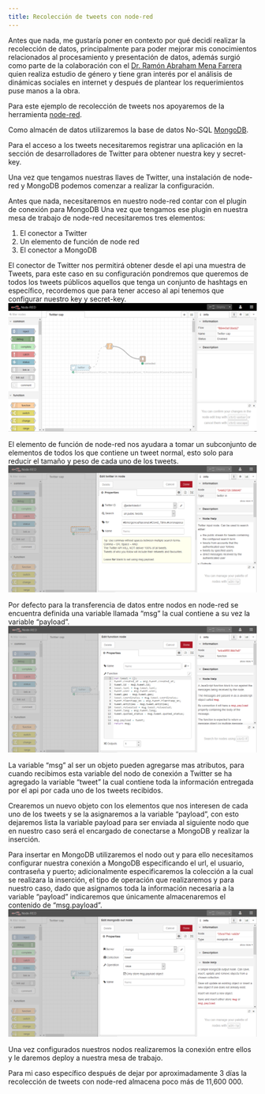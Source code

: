 ```yaml
---
title: Recolección de tweets con node-red
---
```


Antes que nada, me gustaría poner en contexto por qué decidí realizar la recolección de datos, principalmente para poder mejorar mis conocimientos relacionados al procesamiento y presentación de datos, además surgió como parte de la colaboración con el [Dr. Ramón Abraham Mena Farrera](https://www.ecosur.mx/academico/rmena/) quien realiza estudio de género y tiene gran interés por el análisis de dinámicas sociales en internet y después de plantear los requerimientos puse manos a la obra.

Para este ejemplo de recolección de tweets nos apoyaremos de la herramienta [node-red](https://nodered.org/).

Como almacén de datos utilizaremos la base de datos No-SQL [MongoDB](https://www.mongodb.com/).

Para el acceso a los tweets necesitaremos registrar una aplicación en la sección de desarrolladores de Twitter para obtener nuestra key y secret-key.

Una vez que tengamos nuestras llaves de Twitter, una instalación de node-red y MongoDB podemos comenzar a realizar la configuración.

Antes que nada, necesitaremos en nuestro node-red contar con el plugin de conexión para MongoDB
Una vez que tengamos ese plugin en nuestra mesa de trabajo de node-red necesitaremos tres elementos:
1.	El conector a Twitter 
2.	Un elemento de función de node red
3.	El conector a MongoDB

El conector de Twitter nos permitirá obtener desde el api una muestra de Tweets, para este caso en su configuración pondremos que queremos de todos los tweets públicos aquellos que tenga un conjunto de hashtags en específico, recordemos que para tener acceso al api tenemos que configurar nuestro key y secret-key.
![](/static/img/post1/01.png)

El elemento de función de node-red nos ayudara a tomar un subconjunto de elementos de todos los que contiene un tweet normal, esto solo para reducir el tamaño y peso de cada uno de los tweets.
![](/static/img/post1/02.png)

Por defecto para la transferencia de datos entre nodos en node-red se encuentra definida una variable llamada “msg” la cual contiene a su vez la variable “payload”.
![](/static/img/post1/03.png)

La variable “msg” al ser un objeto pueden agregarse mas atributos, para cuando recibimos esta variable del nodo de conexión a Twitter se ha agregado la variable “tweet” la cual contiene toda la información entregada por el api por cada uno de los tweets recibidos.

Crearemos un nuevo objeto con los elementos que nos interesen de cada uno de los tweets y se la asignaremos a la variable “payload”, con esto dejaremos lista la variable payload para ser enviada al siguiente nodo que en nuestro caso será el encargado de conectarse a MongoDB y realizar la inserción.

Para insertar en MongoDB utilizaremos el nodo out y para ello necesitamos configurar nuestra conexión a MongoDB especificando el url, el usuario, contraseña y puerto; adicionalmente especificaremos la colección a la cual se realizara la inserción, el tipo de operación que realizaremos y para nuestro caso, dado que asignamos toda la información necesaria a la variable “payload” indicaremos que únicamente almacenaremos el contenido de “msg.payload”.
![](/static/img/post1/04.png)

Una vez configurados nuestros nodos realizaremos la conexión entre ellos y le daremos deploy a nuestra mesa de trabajo.

Para mi caso específico después de dejar por aproximadamente 3 días la recolección de tweets con node-red almacena poco más de 11,600 000.